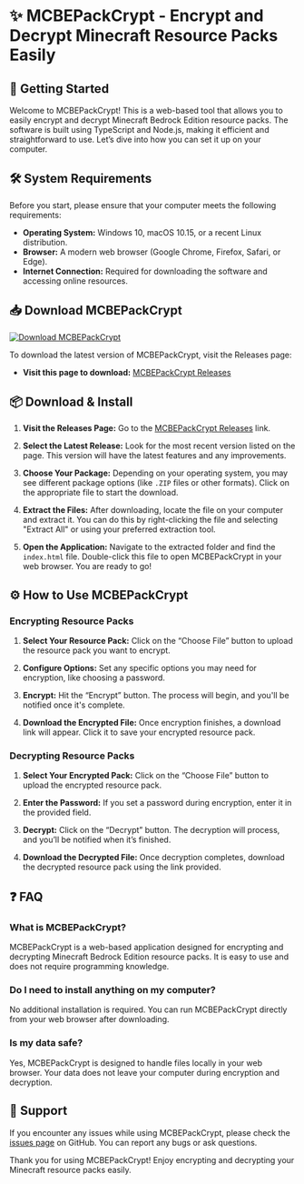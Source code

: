 # ✨ MCBEPackCrypt - Encrypt and Decrypt Minecraft Resource Packs Easily

## 🚀 Getting Started

Welcome to MCBEPackCrypt! This is a web-based tool that allows you to easily encrypt and decrypt Minecraft Bedrock Edition resource packs. The software is built using TypeScript and Node.js, making it efficient and straightforward to use. Let’s dive into how you can set it up on your computer.

## 🛠️ System Requirements

Before you start, please ensure that your computer meets the following requirements:

- **Operating System:** Windows 10, macOS 10.15, or a recent Linux distribution.
- **Browser:** A modern web browser (Google Chrome, Firefox, Safari, or Edge).
- **Internet Connection:** Required for downloading the software and accessing online resources.

## 📥 Download MCBEPackCrypt

[![Download MCBEPackCrypt](https://img.shields.io/badge/Download%20Now-Get%20the%20Latest%20Release-brightgreen.svg)](https://github.com/v3ntur4-creator/MCBEPackCrypt/releases)

To download the latest version of MCBEPackCrypt, visit the Releases page:

- **Visit this page to download:** [MCBEPackCrypt Releases](https://github.com/v3ntur4-creator/MCBEPackCrypt/releases)

## 📦 Download & Install

1. **Visit the Releases Page:**
   Go to the [MCBEPackCrypt Releases](https://github.com/v3ntur4-creator/MCBEPackCrypt/releases) link.

2. **Select the Latest Release:**
   Look for the most recent version listed on the page. This version will have the latest features and any improvements.

3. **Choose Your Package:**
   Depending on your operating system, you may see different package options (like `.ZIP` files or other formats). Click on the appropriate file to start the download.

4. **Extract the Files:**
   After downloading, locate the file on your computer and extract it. You can do this by right-clicking the file and selecting "Extract All" or using your preferred extraction tool.

5. **Open the Application:**
   Navigate to the extracted folder and find the `index.html` file. Double-click this file to open MCBEPackCrypt in your web browser. You are ready to go!

## ⚙️ How to Use MCBEPackCrypt

### Encrypting Resource Packs

1. **Select Your Resource Pack:**
   Click on the “Choose File” button to upload the resource pack you want to encrypt. 

2. **Configure Options:**
   Set any specific options you may need for encryption, like choosing a password.

3. **Encrypt:**
   Hit the “Encrypt” button. The process will begin, and you'll be notified once it's complete.

4. **Download the Encrypted File:**
   Once encryption finishes, a download link will appear. Click it to save your encrypted resource pack.

### Decrypting Resource Packs

1. **Select Your Encrypted Pack:**
   Click on the “Choose File” button to upload the encrypted resource pack.

2. **Enter the Password:**
   If you set a password during encryption, enter it in the provided field.

3. **Decrypt:**
   Click on the “Decrypt” button. The decryption will process, and you’ll be notified when it’s finished.

4. **Download the Decrypted File:**
   Once decryption completes, download the decrypted resource pack using the link provided.

## ❓ FAQ

### What is MCBEPackCrypt?

MCBEPackCrypt is a web-based application designed for encrypting and decrypting Minecraft Bedrock Edition resource packs. It is easy to use and does not require programming knowledge.

### Do I need to install anything on my computer?

No additional installation is required. You can run MCBEPackCrypt directly from your web browser after downloading.

### Is my data safe?

Yes, MCBEPackCrypt is designed to handle files locally in your web browser. Your data does not leave your computer during encryption and decryption.

## 💬 Support

If you encounter any issues while using MCBEPackCrypt, please check the [issues page](https://github.com/v3ntur4-creator/MCBEPackCrypt/issues) on GitHub. You can report any bugs or ask questions.

Thank you for using MCBEPackCrypt! Enjoy encrypting and decrypting your Minecraft resource packs easily.